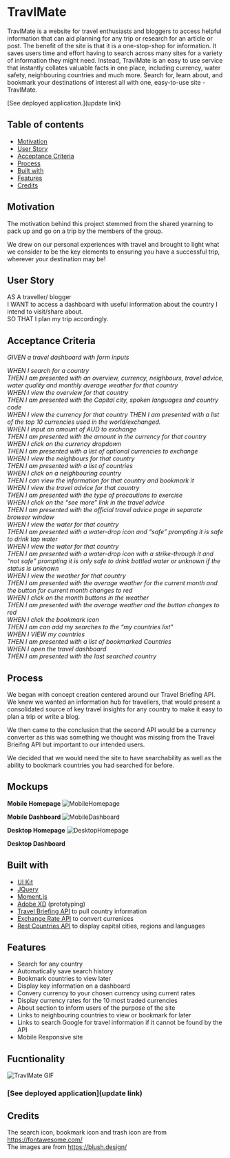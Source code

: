 # TravlMate
TravlMate is a website for travel enthusiasts and bloggers to access helpful information that can aid planning for any trip or research for an article or post. 
The benefit of the site is that it is a one-stop-shop for information. It saves users time and effort having to search across many sites for a variety of information they might need. Instead, TravlMate is an easy to use service that instantly collates valuable facts in one place, including currency, water safety, neighbouring countries and much more.
Search for, learn about, and bookmark your destinations of interest all with one, easy-to-use site -  TravlMate. 


[See deployed application.](update link)

## Table of contents
  - [Motivation](#motivation)
  - [User Story](#userstory)
  - [Acceptance Criteria](#acceptancecriteria)
  - [Process](#process)
  - [Built with](#built-with)
  - [Features](#features)
  - [Credits](#credits)

## Motivation
The motivation behind this project stemmed from the shared yearning to pack up and go on a trip by the members of the group. 

We drew on our personal experiences with travel and brought to light what we consider to be the key elements to ensuring you have a successful trip, wherever your destination may be!

## User Story
AS A traveller/ blogger <br>
I WANT to access a dashboard with useful information about the country I intend to visit/share about. <br>
SO THAT I plan my trip accordingly. <br>

## Acceptance Criteria
<i>GIVEN a travel dashboard with form inputs 

WHEN I search for a country 
<br>THEN I am presented with an overview, currency, neighbours, travel advice, water quality and monthly average weather for that country<br>
WHEN I view the overview for that country<br>
THEN I am presented with the Capital city, spoken languages and country code<br>
WHEN I view the currency for that country
THEN I am presented with a list of the top 10 currencies used in the world/exchanged.<br>
WHEN I input an amount of AUD to exchange<br>
THEN I am presented with the amount in the currency for that country <br>
WHEN I click on the currency dropdown<br>
THEN I am presented with a list of optional currencies to exchange<br>
WHEN I view the neighbours for that country <br>
THEN I am presented with a list of countries<br>
WHEN I click on a neighbouring country<br>
THEN I can view the information for that country and bookmark it <br>
WHEN I view the travel advice for that country <br>
THEN I am presented with the type of precautions to exercise <br>
WHEN I click on the “see more” link in the travel advice <br>
THEN I am presented with the official travel advice page in separate browser window<br>
WHEN I view the water for that country <br>
THEN I am presented with a water-drop icon and “safe” prompting it is safe to drink tap water<br>
WHEN I view the water for that country <br>
THEN I am presented with a water-drop icon with a strike-through it and “not safe” prompting it is only safe to drink bottled water or unknown if the status is unknown<br>
WHEN I view the weather for that country <br>
THEN I am presented with the average weather for the current month and the button for current month changes to red<br>
WHEN I click on the month buttons in the weather <br>
THEN I am presented with the average weather and the button changes to red <br>
WHEN I click the bookmark icon <br>
THEN I am can add my searches to the “my countries list”<br>
WHEN I VIEW my countries <br>
THEN I am presented with a list of bookmarked Countries <br>
WHEN I open the travel dashboard <br>
THEN I am presented with the last searched country</i>


## Process
We began with concept creation centered around our Travel Briefing API. We knew we wanted an information hub for travellers, that would present a consolidated source of key travel insights for any country to make it easy to plan a trip or write a blog. 

We then came to the conclusion that the second API would be a currency converter as this was something we thought was missing from the Travel Brieifng API but important to our intended users.

We decided that we would need the site to have searchability as well as the ability to bookmark countries you had searched for before.


## Mockups
<b>Mobile Homepage</b>
![MobileHomepage](assets/images/screenshots/Mobile_Homepage.png)


<b>Mobile Dashboard</b>
![MobileDashboard](assets/images/screenshots/Mobile_Dashboard.png)

<b>Desktop Homepage</b>
![DesktopHomepage](assets/images/screenshots/Desktop_Homepage.png)


<b>Desktop Dashboard</b>

## Built with
- [UI Kit](https://getbootstrap.com/)
- [JQuery](https://jquery.com/)
- [Moment.js](https://momentjs.com/)
- [Adobe XD](https://www.adobe.com/au/products/xd.html) (prototyping)
- [Travel Briefing API](https://travelbriefing.org/api) to pull country information
- [Exchange Rate API](https://ratesapi.io/) to convert currenices
- [Rest Countries API](https://restcountries.eu/) to display capital cities, regions and languages

## Features
- Search for any country 
- Automatically save search history 
- Bookmark countries to view later
- Display key information on a dashboard
- Convery currency to your chosen currency using current rates
- Display currency rates for the 10 most traded currencies
- About section to inform users of the purpose of the site
- Links to neighbouring countries to view or bookmark for later
- Links to search Google for travel information if it cannot be found by the API
- Mobile Responsive site


## Fucntionality
![TravlMate GIF](https)

### [See deployed application](update link)

## Credits
The search icon, bookmark icon and trash icon are from https://fontawesome.com/<br>
The images are from https://blush.design/